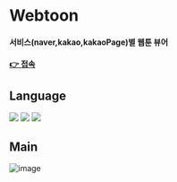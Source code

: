# Webtoon 
#### 서비스(naver,kakao,kakaoPage)별 웹툰 뷰어
#### [👉 접속](https://kn-front.github.io/Alltoon/) 

## Language
<div>
  <img src="https://img.shields.io/badge/React-61DAFB?style=flat&logo=React&logoColor=black "/>
  <img src="https://img.shields.io/badge/TypeScript-3178C6?style=flat&logo=TypeScript&logoColor=white"/>
  <img src = "https://img.shields.io/badge/tailwindcss-06B6D4?style=flat&logo=tailwindcss&logoColor=white"/> 
</div>

## Main
![image](https://github.com/kwonyongjun1/webtoon/assets/70560755/0ce34b77-e3e4-4ca1-84f5-9f8347ae63c7)
